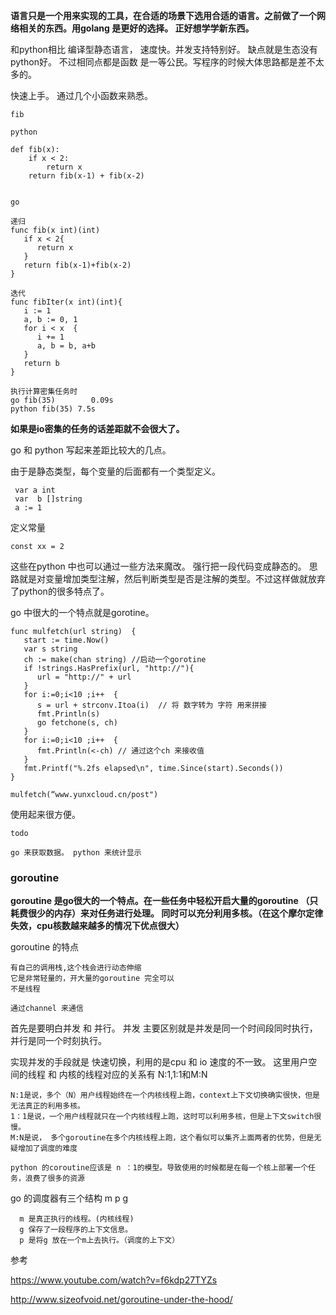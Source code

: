 **语言只是一个用来实现的工具，在合适的场景下选用合适的语言。之前做了一个网络相关的东西。用golang
是更好的选择。 正好想学学新东西。**   

和python相比 编译型静态语言， 速度快。并发支持特别好。 缺点就是生态没有python好。 不过相同点都是函数
是一等公民。写程序的时候大体思路都是差不太多的。
 
快速上手。 通过几个小函数来熟悉。


    fib 
    
    python
    
    def fib(x):
        if x < 2:
            return x
        return fib(x-1) + fib(x-2)
    
    
    go
    
    递归
    func fib(x int)(int)
       if x < 2{
          return x
       }
       return fib(x-1)+fib(x-2)
    }
    
    迭代
    func fibIter(x int)(int){
       i := 1
       a, b := 0, 1
       for i < x  {
          i += 1
          a, b = b, a+b
       }
       return b
    }
    
    执行计算密集任务时  
    go fib(35)        0.09s
    python fib(35) 7.5s

**如果是io密集的任务的话差距就不会很大了。**


go 和 python 写起来差距比较大的几点。

由于是静态类型，每个变量的后面都有一个类型定义。
     
     var a int
     var  b []string
     a := 1 

定义常量

    const xx = 2

这些在python 中也可以通过一些方法来魔改。 强行把一段代码变成静态的。 思路就是对变量增加类型注解，然后判断类型是否是注解的类型。不过这样做就放弃了python的很多特点了。


go 中很大的一个特点就是gorotine。  
    
    func mulfetch(url string)  {
       start := time.Now()
       var s string
       ch := make(chan string) //启动一个gorotine
       if !strings.HasPrefix(url, "http://"){
          url = "http://" + url
       }
       for i:=0;i<10 ;i++  {
          s = url + strconv.Itoa(i)  // 将 数字转为 字符 用来拼接
          fmt.Println(s)
          go fetchone(s, ch)
       }
       for i:=0;i<10 ;i++  {
          fmt.Println(<-ch) // 通过这个ch 来接收值
       }
       fmt.Printf("%.2fs elapsed\n", time.Since(start).Seconds())
    }
    
    mulfetch(“www.yunxcloud.cn/post")

使用起来很方便。


    todo 

    go 来获取数据。 python 来统计显示


### goroutine


**goroutine 是go很大的一个特点。在一些任务中轻松开启大量的goroutine （只耗费很少的内存）来对任务进行处理。
同时可以充分利用多核。（在这个摩尔定律失效，cpu核数越来越多的情况下优点很大）**

goroutine 的特点

    有自己的调用栈,这个栈会进行动态伸缩
    它是非常轻量的，开大量的goroutine 完全可以
    不是线程

    通过channel 来通信

首先是要明白并发 和  并行。 并发
主要区别就是并发是同一个时间段同时执行，并行是同一个时刻执行。

实现并发的手段就是 快速切换，利用的是cpu 和 io 速度的不一致。
这里用户空间的线程 和 内核的线程对应的关系有 N:1,1:1和M:N

    N:1是说，多个（N）用户线程始终在一个内核线程上跑，context上下文切换确实很快，但是无法真正的利用多核。
    1：1是说，一个用户线程就只在一个内核线程上跑，这时可以利用多核，但是上下文switch很慢。
    M:N是说， 多个goroutine在多个内核线程上跑，这个看似可以集齐上面两者的优势，但是无疑增加了调度的难度

    python 的coroutine应该是 n ：1的模型。导致使用的时候都是在每一个核上部署一个任务，浪费了很多的资源

go 的调度器有三个结构 m p g

      m 是真正执行的线程。(内核线程)
      g 保存了一段程序的上下文信息。
      p 是将g 放在一个m上去执行。（调度的上下文）


参考

https://www.youtube.com/watch?v=f6kdp27TYZs    

http://www.sizeofvoid.net/goroutine-under-the-hood/













